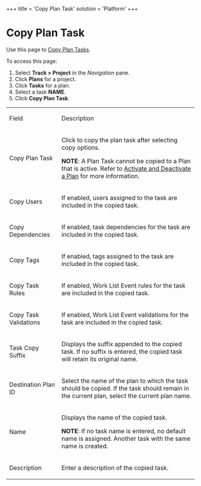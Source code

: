 +++
title = 'Copy Plan Task'
solution = 'Platform'
+++

# Copy Plan Task

<div class="use">

Use this page to [Copy Plan Tasks](Copy_Tasks1.htm).

</div>

To access this page:

1.  Select <span style="font-weight: bold;">Track \>
    </span>**Project** in the *Navigation* pane.
2.  Click **Plans** for a project.
3.  Click **Tasks** for a plan.
4.  Select a task **NAME**.
5.  Click **Copy Plan Task**.

<table>
<tbody>
<tr class="odd">
<td><p>Field</p></td>
<td><p>Description</p></td>
</tr>
<tr class="even">
<td><p>Copy Plan Task</p></td>
<td><p>Click to copy the plan task after selecting copy options.</p>
<p><strong>NOTE</strong>: A Plan Task cannot be copied to a Plan that is active. Refer to <a href="Activate_and_Deactivate_a_Plan.htm">Activate and Deactivate a Plan</a> for more information.</p></td>
</tr>
<tr class="odd">
<td><p>Copy Users</p></td>
<td><p>If enabled, users assigned to the task are included in the copied task.</p></td>
</tr>
<tr class="even">
<td><p>Copy Dependencies</p></td>
<td><p>If enabled, task dependencies for the task are included in the copied task.</p></td>
</tr>
<tr class="odd">
<td><p>Copy Tags</p></td>
<td><p>If enabled, tags assigned to the task are included in the copied task.</p></td>
</tr>
<tr class="even">
<td><p>Copy Task Rules</p></td>
<td><p>If enabled, Work List Event rules for the task are included in the copied task.</p></td>
</tr>
<tr class="odd">
<td><p>Copy Task Validations</p></td>
<td><p>If enabled, Work List Event validations for the task are included in the copied task.</p></td>
</tr>
<tr class="even">
<td><p>Task Copy Suffix</p></td>
<td><p>Displays the suffix appended to the copied task. If no suffix is entered, the copied task will retain its original name.</p></td>
</tr>
<tr class="odd">
<td><p>Destination Plan ID</p></td>
<td><p>Select the name of the plan to which the task should be copied. If the task should remain in the current plan, select the current plan name.</p></td>
</tr>
<tr class="even">
<td><p>Name</p></td>
<td><p>Displays the name of the copied task.</p>
<p><strong>NOTE</strong>: If no task name is entered, no default name is assigned. Another task with the same name is created.</p></td>
</tr>
<tr class="odd">
<td><p>Description</p></td>
<td><p>Enter a description of the copied task.</p></td>
</tr>
</tbody>
</table>
